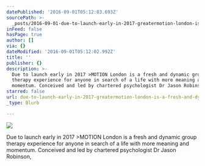 ```yaml
---
datePublished: '2016-09-01T05:12:03.693Z'
sourcePath: >-
  _posts/2016-09-01-due-to-launch-early-in-2017-greatermotion-london-is-a-fresh-and-dy.md
inFeed: false
hasPage: true
author: []
via: {}
dateModified: '2016-09-01T05:12:02.992Z'
title: ''
publisher: {}
description: >-
  Due to launch early in 2017 >MOTION London is a fresh and dynamic group
  therapy experience for anyone in search of a life with more meaning and
  momentum. Conceived and led by chartered psychologist Dr Jason Robinson,
starred: false
url: due-to-launch-early-in-2017-greatermotion-london-is-a-fresh-and-dy/index.html
_type: Blurb

---
```

![](https://the-grid-user-content.s3-us-west-2.amazonaws.com/ada17f23-dab9-4eeb-bbb1-75558dab2d22.jpg)

Due to launch early in 2017 \>MOTION London is a fresh and dynamic group therapy experience for anyone in search of a life with more meaning and momentum. Conceived and led by chartered psychologist Dr Jason Robinson,